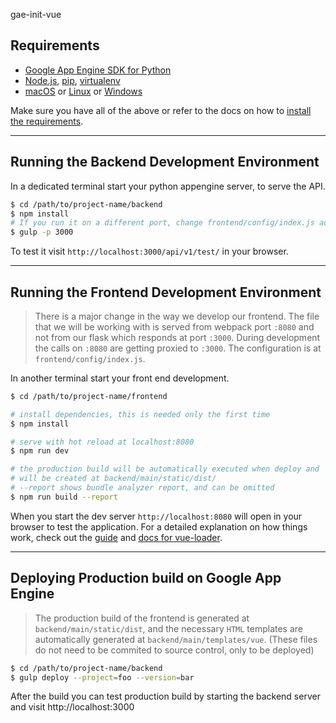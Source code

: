 gae-init-vue

## Requirements

* [Google App Engine SDK for Python][]
* [Node.js][], [pip][], [virtualenv][]
* [macOS][] or [Linux][] or [Windows][]

Make sure you have all of the above or refer to the docs on how to [install the requirements](http://docs.gae-init.appspot.com/requirement/).

- - - - - - - - - - - - - - - - - - - - - - - - - - - - - - - - - - - - - - - -

Running the Backend Development Environment
-------------------------------------------
In a dedicated terminal start your python appengine server, to serve the API.

```bash
$ cd /path/to/project-name/backend
$ npm install
# If you run it on a different port, change frontend/config/index.js accordingly
$ gulp -p 3000
```

To test it visit `http://localhost:3000/api/v1/test/` in your browser.

---

Running the Frontend Development Environment
--------------------------------------------
> There is a major change in the way we develop our frontend. The file that we
will be working with is served from webpack port `:8080` and not from our
flask which responds at port `:3000`. During development the calls on `:8080` are
getting proxied to `:3000`. The configuration is at `frontend/config/index.js`.

In another terminal start your front end development.
``` bash
$ cd /path/to/project-name/frontend

# install dependencies, this is needed only the first time
$ npm install

# serve with hot reload at localhost:8080
$ npm run dev

# the production build will be automatically executed when deploy and
# will be created at backend/main/static/dist/
# --report shows bundle analyzer report, and can be omitted
$ npm run build --report
```

When you start the dev server `http://localhost:8080` will open in your browser to test the application.
For a detailed explanation on how things work, check out the [guide](http://vuejs-templates.github.io/webpack/) and [docs for vue-loader](http://vuejs.github.io/vue-loader).

- - - - - - - - - - - - - - - - - - - - - - - - - - - - - - - - - - - - - - - -
Deploying Production build on Google App Engine
-----------------------------------------------
> The production build of the frontend is generated at `backend/main/static/dist`,
and the necessary `HTML` templates are automatically generated at `backend/main/templates/vue`.
(These files do not need to be commited to source control, only to be deployed)

```bash
$ cd /path/to/project-name/backend
$ gulp deploy --project=foo --version=bar
```

After the build you can test production build by starting the backend server
and visit http://localhost:3000

[google app engine sdk for python]: https://developers.google.com/appengine/downloads
[linux]: http://www.ubuntu.com
[macos]: http://www.apple.com/macos/
[node.js]: http://nodejs.org/
[pip]: http://www.pip-installer.org/
[virtualenv]: http://www.virtualenv.org/
[windows]: http://windows.microsoft.com/
